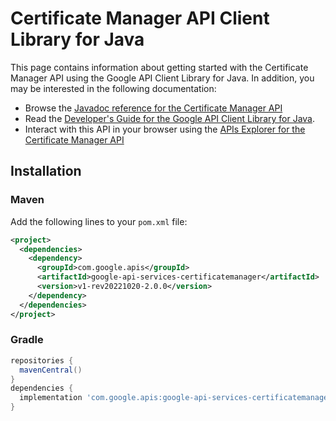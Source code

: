 # Certificate Manager API Client Library for Java



This page contains information about getting started with the Certificate Manager API
using the Google API Client Library for Java. In addition, you may be interested
in the following documentation:

* Browse the [Javadoc reference for the Certificate Manager API][javadoc]
* Read the [Developer's Guide for the Google API Client Library for Java][google-api-client].
* Interact with this API in your browser using the [APIs Explorer for the Certificate Manager API][api-explorer]

## Installation

### Maven

Add the following lines to your `pom.xml` file:

```xml
<project>
  <dependencies>
    <dependency>
      <groupId>com.google.apis</groupId>
      <artifactId>google-api-services-certificatemanager</artifactId>
      <version>v1-rev20221020-2.0.0</version>
    </dependency>
  </dependencies>
</project>
```

### Gradle

```gradle
repositories {
  mavenCentral()
}
dependencies {
  implementation 'com.google.apis:google-api-services-certificatemanager:v1-rev20221020-2.0.0'
}
```

[javadoc]: https://googleapis.dev/java/google-api-services-certificatemanager/latest/index.html
[google-api-client]: https://github.com/googleapis/google-api-java-client/
[api-explorer]: https://developers.google.com/apis-explorer/#p/certificatemanager/v1/
